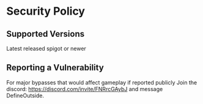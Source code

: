 # Security Policy

## Supported Versions

Latest released spigot or newer

## Reporting a Vulnerability

For major bypasses that would affect gameplay if reported publicly
Join the discord: https://discord.com/invite/FNRrcGAybJ and message DefineOutside.
